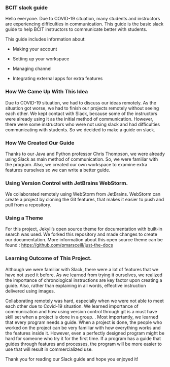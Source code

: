 ### BCIT slack guide

Hello everyone. Due to COVID-19 situation, many students and instructors are experiencing difficulties in communication. This guide is the basic slack guide to help BCIT instructors to communicate better with students. 

This guide includes information about:
-	Making your account

-	Setting up your workspace

-	Managing channel

-	Integrating external apps for extra features

### How We Came Up With This Idea

Due to COVID-19 situation, we had to discuss our ideas remotely. As the situation got worse, we had to finish our projects remotely without seeing each other. We kept contact with Slack, because some of the instructors were already using it as the initial method of communication. However, there were some instructors who were not using slack and had difficulties communicating with students. So we decided to make a guide on slack.

### How We Created Our Guide

Thanks to our Java and Python professor Chris Thompson, we were already using Slack as main method of communication. So, we were familiar with the program. Also, we created our own workspace to examine extra features ourselves so we can write a better guide.

### Using Version Control with JetBrains WebStorm.

We collaborated remotely using WebStorm from JetBrains. WebStorm can create a project by cloning the Git features, that makes it easier to push and pull from a repository.

### Using a Theme

For this project, Jekyll’s open source theme for documentation with built-in search was used. We forked this repository and made changes to create our documentation. More information about this open source theme can be found :
https://github.com/pmarsceill/just-the-docs

### Learning Outcome of This Project.

Although we were familiar with Slack, there were a lot of features that we have not used it before. As we learned from trying it ourselves, we realized the importance of chronological instructions are key factor upon creating a guide. Also, rather than explaining in all words, effective instruction delivered using images.

Collaborating remotely was hard, especially when we were not able to meet each other due to Covid-19 situation. We learned importance of communication and how using version control through git is a must have skill set when a project is done in a group.
.
Most importantly, we learned that every program needs a guide. When a project is done, the people who worked on the project can be very familiar with how everything works and the features inside it. However, even a perfectly designed program might be hard for someone who try it for the first time. If a program has a guide that guides through features and processes, the program will be more easier to use that will result in commercialized use. 


Thank you for reading our Slack guide and hope you enjoyed it!



